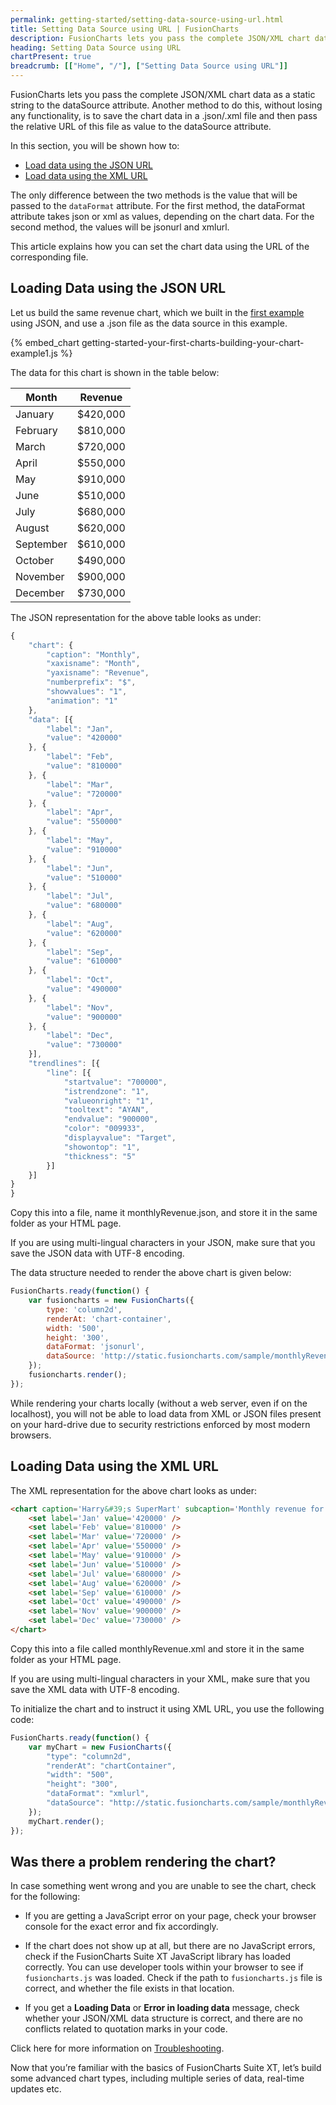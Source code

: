```yaml
---
permalink: getting-started/setting-data-source-using-url.html
title: Setting Data Source using URL | FusionCharts
description: FusionCharts lets you pass the complete JSON/XML chart data using a JSON file or a URL without losing any functionality
heading: Setting Data Source using URL
chartPresent: true
breadcrumb: [["Home", "/"], ["Setting Data Source using URL"]]
---
```


FusionCharts lets you pass the complete JSON/XML chart data as a static string to the dataSource attribute. Another method to do this, without losing any functionality, is to save the chart data in a .json/.xml file and then pass the relative URL of this file as value to the dataSource attribute.

In this section, you will be shown how to:

* <a href="/getting-started/setting-data-source-using-url#loading-data-using-the-json-url" class="smoth-scroll">Load data using the JSON URL</a>
* <a href="/getting-started/setting-data-source-using-url#loading-data-using-the-xml-url" class="smoth-scroll">Load data using the XML URL</a>

The only difference between the two methods is the value that will be passed to the `dataFormat` attribute. For the first method, the dataFormat attribute takes json or xml as values, depending on the chart data. For the second method, the values will be jsonurl and xmlurl. 

This article explains how you can set the chart data using the URL of the corresponding file.

## Loading Data using the JSON URL

Let us build the same revenue chart, which we built in the [first example](/getting-started/building-your-first-chart) using JSON, and use a .json file as the data source in this example.

{% embed_chart getting-started-your-first-charts-building-your-chart-example1.js %}

The data for this chart is shown in the table below:

Month | Revenue
---|---
January| $420,000
February| $810,000
March| $720,000
April| $550,000
May| $910,000
June| $510,000
July| $680,000
August| $620,000
September| $610,000
October| $490,000
November| $900,000
December| $730,000

The JSON representation for the above table looks as under:


```javascript
{
    "chart": {
        "caption": "Monthly",
        "xaxisname": "Month",
        "yaxisname": "Revenue",
        "numberprefix": "$",
        "showvalues": "1",
        "animation": "1"
    },
    "data": [{
        "label": "Jan",
        "value": "420000"
    }, {
        "label": "Feb",
        "value": "810000"
    }, {
        "label": "Mar",
        "value": "720000"
    }, {
        "label": "Apr",
        "value": "550000"
    }, {
        "label": "May",
        "value": "910000"
    }, {
        "label": "Jun",
        "value": "510000"
    }, {
        "label": "Jul",
        "value": "680000"
    }, {
        "label": "Aug",
        "value": "620000"
    }, {
        "label": "Sep",
        "value": "610000"
    }, {
        "label": "Oct",
        "value": "490000"
    }, {
        "label": "Nov",
        "value": "900000"
    }, {
        "label": "Dec",
        "value": "730000"
    }],
    "trendlines": [{
        "line": [{
            "startvalue": "700000",
            "istrendzone": "1",
            "valueonright": "1",
            "tooltext": "AYAN",
            "endvalue": "900000",
            "color": "009933",
            "displayvalue": "Target",
            "showontop": "1",
            "thickness": "5"
        }]
    }]
}
}
```

Copy this into a file, name it monthlyRevenue.json, and store it in the same folder as your HTML page.
<p class="text-info">
If you are using multi-lingual characters in your JSON, make sure that you save the JSON data with UTF-8 encoding.
</p>

The data structure needed to render the above chart is given below:

```javascript
FusionCharts.ready(function() {
    var fusioncharts = new FusionCharts({
        type: 'column2d',
        renderAt: 'chart-container',
        width: '500',
        height: '300',
        dataFormat: 'jsonurl',
        dataSource: 'http://static.fusioncharts.com/sample/monthlyRevenue.json'
    });
    fusioncharts.render();
});
```

<p class="text-info">
While rendering your charts locally (without a web server, even if on the localhost), you will not be able to load data from XML or JSON files present on your hard-drive due to security restrictions enforced by most modern browsers.
</p>


## Loading Data using the XML URL

The XML representation for the above chart looks as under:

```html
<chart caption='Harry&#39;s SuperMart' subcaption='Monthly revenue for last year' xaxisname='Month' yaxisname='Amount' numberprefix='$' palettecolors='#008ee4' bgalpha='0' borderalpha='20' canvasborderalpha='0' useplotgradientcolor='0' plotborderalpha='10' placevaluesinside='1' rotatevalues='1' valuefontcolor='#ffffff' captionpadding='20' showaxislines='1' axislinealpha='25' divlinealpha='10'>
    <set label='Jan' value='420000' />
    <set label='Feb' value='810000' />
    <set label='Mar' value='720000' />
    <set label='Apr' value='550000' />
    <set label='May' value='910000' />
    <set label='Jun' value='510000' />
    <set label='Jul' value='680000' />
    <set label='Aug' value='620000' />
    <set label='Sep' value='610000' />
    <set label='Oct' value='490000' />
    <set label='Nov' value='900000' />
    <set label='Dec' value='730000' />
</chart>
```

Copy this into a file called monthlyRevenue.xml and store it in the same folder as your HTML page.

<p class="text-info">
If you are using multi-lingual characters in your XML, make sure that you save the XML data with UTF-8 encoding.
</p>

To initialize the chart and to instruct it using XML URL, you use the following code:

```javascript
FusionCharts.ready(function() {
    var myChart = new FusionCharts({
        "type": "column2d",
        "renderAt": "chartContainer",
        "width": "500",
        "height": "300",
        "dataFormat": "xmlurl",
        "dataSource": "http://static.fusioncharts.com/sample/monthlyRevenue.xml"
    });
    myChart.render();
});
```

## Was there a problem rendering the chart?

In case something went wrong and you are unable to see the chart, check for the following:

 *  If you are getting a JavaScript error on your page, check your browser console for the exact error and fix accordingly.

 *  If the chart does not show up at all, but there are no JavaScript errors, check if the FusionCharts Suite XT JavaScript library has loaded correctly. You can use developer tools within your browser to see if `fusioncharts.js` was loaded. Check if the path to `fusioncharts.js` file is correct, and whether the file exists in that location.

 *  If you get a __Loading Data__ or __Error in loading data__ message, check whether your JSON/XML data structure is correct, and there are no conflicts related to quotation marks in your code.

Click here for more information on [Troubleshooting](/troubleshooting/debugger).

Now that you’re familiar with the basics of FusionCharts Suite XT, let’s build some advanced chart types, including multiple series of data, real-time updates etc.
